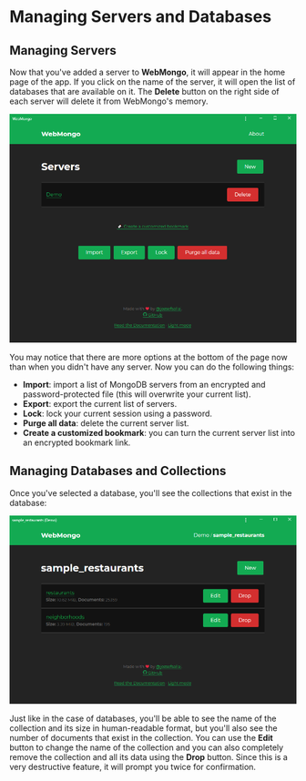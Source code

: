# Managing Servers and Databases

## Managing Servers

Now that you've added a server to **WebMongo**, it will appear in the home page of the app. If you click on the name of the server, it will open the list of databases that are available on it. The **Delete** button on the right side of each server will delete it from WebMongo's memory.

![WebMongo homepage with servers](./images/webmongo-home-not-empty.png)

You may notice that there are more options at the bottom of the page now than when you didn't have any server. Now you can do the following things:

- **Import**: import a list of MongoDB servers from an encrypted and password-protected file (this will overwrite your current list).
- **Export**: export the current list of servers.
- **Lock**: lock your current session using a password.
- **Purge all data**: delete the current server list.
- **Create a customized bookmark**: you can turn the current server list into an encrypted bookmark link.

## Managing Databases and Collections

Once you've selected a database, you'll see the collections that exist in the database:

![Database page](./images/database-page.png)

Just like in the case of databases, you'll be able to see the name of the collection and its size in human-readable format, but you'll also see the number of documents that exist in the collection. You can use the **Edit** button to change the name of the collection and you can also completely remove the collection and all its data using the **Drop** button. Since this is a very destructive feature, it will prompt you twice for confirmation.
